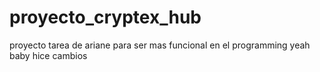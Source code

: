 # proyecto_cryptex_hub
proyecto tarea de ariane para ser mas funcional en el programming
yeah baby hice cambios
